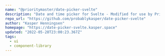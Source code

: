 ```yaml
---
name: "@prioritymaster/date-picker-svelte"
description: "Date and time picker for Svelte - Modified for use by Priority Beast"
repo_url: "https://github.com/probablykasper/date-picker-svelte"
author: "Kasper Henningsen"
homepage: "https://date-picker-svelte.kasper.space"
updated: "2022-05-28T23:00:23.367Z"
tags: 
  - ui
  - component-library
---
```

